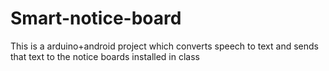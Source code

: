 # Smart-notice-board
This is a arduino+android project which converts speech to text and sends that text to the notice boards installed in class